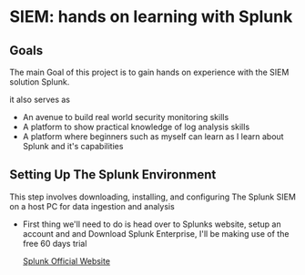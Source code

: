 # SIEM: hands on learning with Splunk 


## Goals

The main Goal of this project is to gain hands on experience with the SIEM solution Splunk.

it also serves as
- An avenue to build real world security monitoring skills
- A platform to show practical knowledge of log analysis skills
- A platform where beginners such as myself can learn as I learn about Splunk and it's capabilities

## Setting Up The Splunk Environment
This step involves downloading, installing, and configuring The Splunk SIEM on a host PC for data ingestion and analysis

- First thing we'll need to do is head over to Splunks website, setup an account and and Download Splunk Enterprise, I'll be making use of the free 60 days trial

  [Splunk Official Website](https://www.splunk.com/en_us.html)
